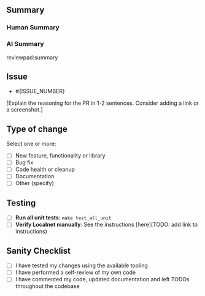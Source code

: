 <!-- DELETE THIS COMMENT BLOCK
  After completing the following:
    1. Add a descriptive title `[<Tag>] <DESCRIPTION>`
    2. Update _Assignee(s)_
    3. Add _Label(s)_
    4. Set _Project(s)_
    5. Specify _Epic_ and _Iteration_ under _Project_
    6. Set _Milestone_
-->

## Summary

<!-- DELETE THIS COMMENT BLOCK
      - Provide a quick summary of the changes yourself
      - Let reviewpad summarize your PR under AI summary
      - You can leave a `/reviewpad summarize` comment at any time to trigger it manually.
-->

### Human Summary

### AI Summary

reviewpad:summary

## Issue

<!-- DELETE THIS COMMENT BLOCK
     Specify the ticket number below if there is a relevant issue. Keep the `-` so the full issue is referenced.
-->

- #{ISSUE_NUMBER}

[Explain the reasoning for the PR in 1-2 sentences. Consider adding a link or a screenshot.]

## Type of change

Select one or more:

- [ ] New feature, functionality or library
- [ ] Bug fix
- [ ] Code health or cleanup
- [ ] Documentation
- [ ] Other (specify)

## Testing

- [ ] **Run all unit tests**: `make test_all_unit`
- [ ] **Verify Localnet manually**: See the instructions [here](TODO: add link to instructions)

## Sanity Checklist

- [ ] I have tested my changes using the available tooling
- [ ] I have performed a self-review of my own code
- [ ] I have commented my code, updated documentation and left TODOs throughout the codebase
